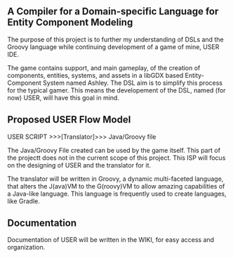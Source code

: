 
A Compiler for a Domain-specific Language for Entity Component Modeling
-----------------------------------------------------------------------

The purpose of this project is to further my understanding of DSLs and the Groovy language while continuing development of a game of mine, USER IDE.

The game contains support, and main gameplay, of the creation of components, entities, systems, and assets in a libGDX based Entity-Component System named Ashley. The DSL aim is to simplify this process for the typical gamer. This means the developement of the DSL, named (for now) USER, will have this goal in mind.

Proposed USER Flow Model
-------------------------------------------------

USER SCRIPT >>>[Translator]>>> Java/Groovy file

The Java/Groovy File created can be used by the game itself. This part of the projectt does not in the current scope of this project. This ISP will focus on the designing of USER and the translator for it.

The translator will be written in Groovy, a dynamic multi-faceted language, that alters the J(ava)VM to the G(roovy)VM to allow amazing capabilities of a Java-like language. This language is frequently used to create languages, like Gradle.

Documentation
-----------------------------------

Documentation of USER will be written in the WIKI, for easy access and organization.

